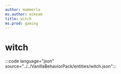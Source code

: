 ```yaml
---
author: mammerla
ms.author: mikeam
title: witch
ms.prod: gaming
---
```


# witch

:::code language="json" source="../../VanillaBehaviorPack/entities/witch.json":::